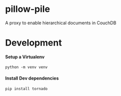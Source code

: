 # pillow-pile
A proxy to enable hierarchical documents in CouchDB

# Development
#### Setup a Virtualenv  
    python -m venv venv
#### Install Dev dependencies  
    pip install tornado

